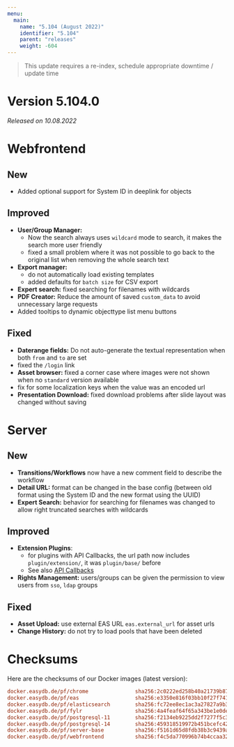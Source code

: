 ```yaml
---
menu:
  main:
    name: "5.104 (August 2022)"
    identifier: "5.104"
    parent: "releases"
    weight: -604
---
```


> This update requires a re-index, schedule appropriate downtime / update time

# Version 5.104.0

*Released on 10.08.2022*

# Webfrontend

## New

* Added optional support for System ID in deeplink for objects

## Improved

* **User/Group Manager:**
  * Now the search always uses `wildcard` mode to search, it makes the search more user friendly
  * fixed a small problem where it was not possible to go back to the original list when removing the whole search text
* **Export manager:**
  * do not automatically load existing templates
  * added defaults for `batch size` for CSV export
* **Expert search:** fixed searching for filenames with wildcards
* **PDF Creator:** Reduce the amount of saved `custom_data` to avoid unnecessary large requests
* Added tooltips to dynamic objecttype list menu buttons

## Fixed

* **Daterange fields:** Do not auto-generate the textual representation when both `from` and `to` are set
* fixed the `/login` link
* **Asset browser:** fixed a corner case where images were not shown when no `standard` version available
* fix for some localization keys when the value was an encoded url
* **Presentation Download:** fixed download problems after slide layout was changed without saving

# Server

## New

* **Transitions/Workflows** now have a new comment field to describe the workflow
* **Detail URL:** format can be changed in the base config (between old format using the System ID and the new format using the UUID)
* **Expert Search:** behavior for searching for filenames was changed to allow right truncated searches with wildcards

## Improved

* **Extension Plugins**:
  * for plugins with API Callbacks, the url path now includes `plugin/extension/`, it was `plugin/base/` before
  * See also [API Callbacks](/en/technical/plugins/#api-callbacks)
* **Rights Management:** users/groups can be given the permission to view users from `sso`, `ldap` groups

## Fixed

* **Asset Upload:** use external EAS URL `eas.external_url` for asset urls
* **Change History:** do not try to load pools that have been deleted

# Checksums

Here are the checksums of our Docker images (latest version):

```ini
docker.easydb.de/pf/chrome               sha256:2c0222ed258b40a21739b877e4684796bee62cca99a09bf74e668f40a1450327
docker.easydb.de/pf/eas                  sha256:e3350e816f03bb10f27f741d7124d287b0d943fd9e5e6b2f22d533ae28fcf621
docker.easydb.de/pf/elasticsearch        sha256:fc72ee8ec1ac3a27827a9b39b2cc921c0e659e0fc2d8e8126ad4d151c45b4624
docker.easydb.de/pf/fylr                 sha256:4a4feaf64f65a343be1e0de140b4470d53ebb7e7c723749fea79b53f17a32e63
docker.easydb.de/pf/postgresql-11        sha256:f2134eb9225dd2f7277f5c3d1d18b6bf76f7510828eb9eb9f5f194ee81625099
docker.easydb.de/pf/postgresql-14        sha256:459318519972b451bcefc425d04c9718e37bffd2c27130999744d4f696ee26d4
docker.easydb.de/pf/server-base          sha256:f5161d65d8fdb38b3c9439a83bb10e4377e292aa491c558ba17ff5f2f3de5be8
docker.easydb.de/pf/webfrontend          sha256:f4c5da770996b74b4ccaa329b94bfe4643d46fd6aef1a77bf42770b0000f2aad
```
